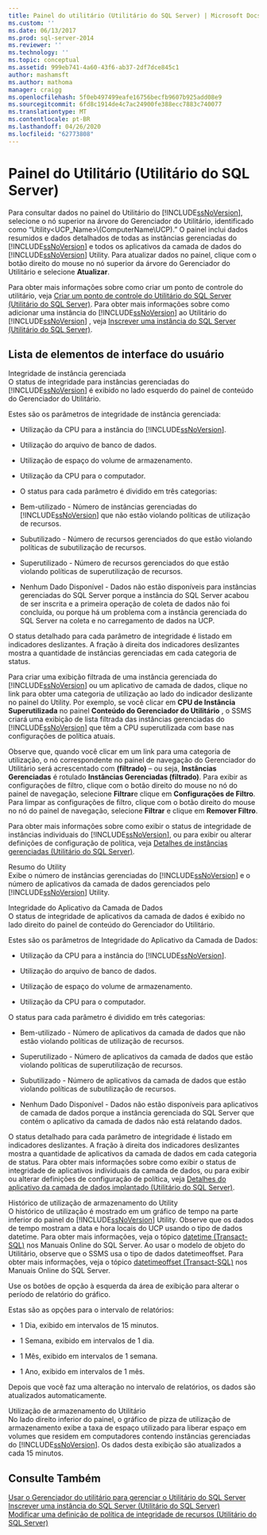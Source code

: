 ```yaml
---
title: Painel do utilitário (Utilitário do SQL Server) | Microsoft Docs
ms.custom: ''
ms.date: 06/13/2017
ms.prod: sql-server-2014
ms.reviewer: ''
ms.technology: ''
ms.topic: conceptual
ms.assetid: 999eb741-4a60-43f6-ab37-2df7dce845c1
author: mashamsft
ms.author: mathoma
manager: craigg
ms.openlocfilehash: 5f0eb497499eafe16756becfb9607b925add08e9
ms.sourcegitcommit: 6fd8c1914de4c7ac24900fe388ecc7883c740077
ms.translationtype: MT
ms.contentlocale: pt-BR
ms.lasthandoff: 04/26/2020
ms.locfileid: "62773808"
---
```

# <a name="utility-dashboard-sql-server-utility"></a>Painel do Utilitário (Utilitário do SQL Server)
  Para consultar dados no painel do Utilitário do [!INCLUDE[ssNoVersion](../includes/ssnoversion-md.md)], selecione o nó superior na árvore do Gerenciador do Utilitário, identificado como “Utility<UCP_Name>\\(ComputerName\UCP).” O painel inclui dados resumidos e dados detalhados de todas as instâncias gerenciadas do [!INCLUDE[ssNoVersion](../includes/ssnoversion-md.md)] e todos os aplicativos da camada de dados do [!INCLUDE[ssNoVersion](../includes/ssnoversion-md.md)] Utility. Para atualizar dados no painel, clique com o botão direito do mouse no nó superior da árvore do Gerenciador do Utilitário e selecione **Atualizar**.  
  
 Para obter mais informações sobre como criar um ponto de controle do utilitário, veja [Criar um ponto de controle do Utilitário do SQL Server &#40;Utilitário do SQL Server&#41;](../relational-databases/manage/create-a-sql-server-utility-control-point-sql-server-utility.md). Para obter mais informações sobre como adicionar uma instância do [!INCLUDE[ssNoVersion](../includes/ssnoversion-md.md)] ao Utilitário do [!INCLUDE[ssNoVersion](../includes/ssnoversion-md.md)] , veja [Inscrever uma instância do SQL Server &#40;Utilitário do SQL Server&#41;](../relational-databases/manage/enroll-an-instance-of-sql-server-sql-server-utility.md).  
  
## <a name="uielement-list"></a>Lista de elementos de interface do usuário  
 Integridade de instância gerenciada  
 O status de integridade para instâncias gerenciadas do [!INCLUDE[ssNoVersion](../includes/ssnoversion-md.md)] é exibido no lado esquerdo do painel de conteúdo do Gerenciador do Utilitário.  
  
 Estes são os parâmetros de integridade de instância gerenciada:  
  
-   Utilização da CPU para a instância do [!INCLUDE[ssNoVersion](../includes/ssnoversion-md.md)].  
  
-   Utilização do arquivo de banco de dados.  
  
-   Utilização de espaço do volume de armazenamento.  
  
-   Utilização da CPU para o computador.  
  
-   O status para cada parâmetro é dividido em três categorias:  
  
-   Bem-utilizado - Número de instâncias gerenciadas do [!INCLUDE[ssNoVersion](../includes/ssnoversion-md.md)] que não estão violando políticas de utilização de recursos.  
  
-   Subutilizado - Número de recursos gerenciados do que estão violando políticas de subutilização de recursos.  
  
-   Superutilizado - Número de recursos gerenciados do que estão violando políticas de superutilização de recursos.  
  
-   Nenhum Dado Disponível - Dados não estão disponíveis para instâncias gerenciadas do SQL Server porque a instância do SQL Server acabou de ser inscrita e a primeira operação de coleta de dados não foi concluída, ou porque há um problema com a instância gerenciada do SQL Server na coleta e no carregamento de dados na UCP.  
  
 O status detalhado para cada parâmetro de integridade é listado em indicadores deslizantes. A fração à direita dos indicadores deslizantes mostra a quantidade de instâncias gerenciadas em cada categoria de status.  
  
 Para criar uma exibição filtrada de uma instância gerenciada do [!INCLUDE[ssNoVersion](../includes/ssnoversion-md.md)] ou um aplicativo de camada de dados, clique no link para obter uma categoria de utilização ao lado do indicador deslizante no painel do Utility. Por exemplo, se você clicar em **CPU de Instância Superutilizada** no painel **Conteúdo do Gerenciador do Utilitário** , o SSMS criará uma exibição de lista filtrada das instâncias gerenciadas do [!INCLUDE[ssNoVersion](../includes/ssnoversion-md.md)] que têm a CPU superutilizada com base nas configurações de política atuais.  
  
 Observe que, quando você clicar em um link para uma categoria de utilização, o nó correspondente no painel de navegação do Gerenciador do Utilitário será acrescentado com **(filtrado)** – ou seja, **Instâncias Gerenciadas** é rotulado **Instâncias Gerenciadas (filtrado)**. Para exibir as configurações de filtro, clique com o botão direito do mouse no nó do painel de navegação, selecione **Filtrar**e clique em **Configurações de Filtro**. Para limpar as configurações de filtro, clique com o botão direito do mouse no nó do painel de navegação, selecione **Filtrar** e clique em **Remover Filtro**.  
  
 Para obter mais informações sobre como exibir o status de integridade de instâncias individuais do [!INCLUDE[ssNoVersion](../includes/ssnoversion-md.md)], ou para exibir ou alterar definições de configuração de política, veja [Detalhes de instâncias gerenciadas &#40;Utilitário do SQL Server&#41;](../../2014/database-engine/managed-instance-details-sql-server-utility.md).  
  
 Resumo do Utility  
 Exibe o número de instâncias gerenciadas do [!INCLUDE[ssNoVersion](../includes/ssnoversion-md.md)] e o número de aplicativos da camada de dados gerenciados pelo [!INCLUDE[ssNoVersion](../includes/ssnoversion-md.md)] Utility.  
  
 Integridade do Aplicativo da Camada de Dados  
 O status de integridade de aplicativos da camada de dados é exibido no lado direito do painel de conteúdo do Gerenciador do Utilitário.  
  
 Estes são os parâmetros de Integridade do Aplicativo da Camada de Dados:  
  
-   Utilização da CPU para a instância do [!INCLUDE[ssNoVersion](../includes/ssnoversion-md.md)].  
  
-   Utilização do arquivo de banco de dados.  
  
-   Utilização de espaço do volume de armazenamento.  
  
-   Utilização da CPU para o computador.  
  
 O status para cada parâmetro é dividido em três categorias:  
  
-   Bem-utilizado - Número de aplicativos da camada de dados que não estão violando políticas de utilização de recursos.  
  
-   Superutilizado - Número de aplicativos da camada de dados que estão violando políticas de superutilização de recursos.  
  
-   Subutilizado - Número de aplicativos da camada de dados que estão violando políticas de subutilização de recursos.  
  
-   Nenhum Dado Disponível - Dados não estão disponíveis para aplicativos de camada de dados porque a instância gerenciada do SQL Server que contém o aplicativo da camada de dados não está relatando dados.  
  
 O status detalhado para cada parâmetro de integridade é listado em indicadores deslizantes. A fração à direita dos indicadores deslizantes mostra a quantidade de aplicativos da camada de dados em cada categoria de status. Para obter mais informações sobre como exibir o status de integridade de aplicativos individuais da camada de dados, ou para exibir ou alterar definições de configuração de política, veja [Detalhes do aplicativo da camada de dados implantado &#40;Utilitário do SQL Server&#41;](../../2014/database-engine/deployed-data-tier-application-details-sql-server-utility.md).  
  
 Histórico de utilização de armazenamento do Utility  
 O histórico de utilização é mostrado em um gráfico de tempo na parte inferior do painel do [!INCLUDE[ssNoVersion](../includes/ssnoversion-md.md)] Utility. Observe que os dados de tempo mostram a data e hora locais do UCP usando o tipo de dados datetime. Para obter mais informações, veja o tópico [datetime (Transact-SQL)](https://go.microsoft.com/fwlink/?LinkId=164071) nos Manuais Online do SQL Server. Ao usar o modelo de objeto do Utilitário, observe que o SSMS usa o tipo de dados datetimeoffset. Para obter mais informações, veja o tópico [datetimeoffset (Transact-SQL)](https://go.microsoft.com/fwlink/?LinkId=141713) nos Manuais Online do SQL Server.  
  
 Use os botões de opção à esquerda da área de exibição para alterar o período de relatório do gráfico.  
  
 Estas são as opções para o intervalo de relatórios:  
  
-   1 Dia, exibido em intervalos de 15 minutos.  
  
-   1 Semana, exibido em intervalos de 1 dia.  
  
-   1 Mês, exibido em intervalos de 1 semana.  
  
-   1 Ano, exibido em intervalos de 1 mês.  
  
 Depois que você faz uma alteração no intervalo de relatórios, os dados são atualizados automaticamente.  
  
 Utilização de armazenamento do Utilitário  
 No lado direito inferior do painel, o gráfico de pizza de utilização de armazenamento exibe a taxa de espaço utilizado para liberar espaço em volumes que residem em computadores contendo instâncias gerenciadas do [!INCLUDE[ssNoVersion](../includes/ssnoversion-md.md)]. Os dados desta exibição são atualizados a cada 15 minutos.  
  
## <a name="see-also"></a>Consulte Também  
 [Usar o Gerenciador do utilitário para gerenciar o Utilitário do SQL Server](../relational-databases/manage/use-utility-explorer-to-manage-the-sql-server-utility.md)   
 [Inscrever uma instância do SQL Server &#40;Utilitário do SQL Server&#41;](../relational-databases/manage/enroll-an-instance-of-sql-server-sql-server-utility.md)   
 [Modificar uma definição de política de integridade de recursos &#40;Utilitário do SQL Server&#41;](../relational-databases/manage/modify-a-resource-health-policy-definition-sql-server-utility.md)  
  
  
